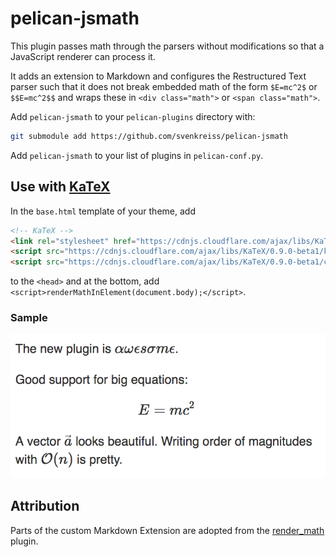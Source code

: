 # pelican-jsmath

This plugin passes math through the parsers without modifications so that a
JavaScript renderer can process it.

It adds an extension to Markdown and configures the Restructured Text
parser such that it does not break embedded math of the form `$E=mc^2$` or
`$$E=mc^2$$` and wraps these in `<div class="math">` or `<span class="math">`.

Add `pelican-jsmath` to your `pelican-plugins` directory with:

```sh
git submodule add https://github.com/svenkreiss/pelican-jsmath
```

Add `pelican-jsmath` to your list of plugins in `pelican-conf.py`.


## Use with [KaTeX](https://github.com/Khan/KaTeX)

In the `base.html` template of your theme, add

```html
<!-- KaTeX -->
<link rel="stylesheet" href="https://cdnjs.cloudflare.com/ajax/libs/KaTeX/0.9.0-beta1/katex.min.css" integrity="sha384-VEnyslhHLHiYPca9KFkBB3CMeslnM9CzwjxsEbZTeA21JBm7tdLwKoZmCt3cZTYD" crossorigin="anonymous" />
<script src="https://cdnjs.cloudflare.com/ajax/libs/KaTeX/0.9.0-beta1/katex.min.js" integrity="sha384-O4hpKqcplNCe+jLuBVEXC10Rn1QEqAmX98lKAIFBEDxZI0a+6Z2w2n8AEtQbR4CD" crossorigin="anonymous"></script>
<script src="https://cdnjs.cloudflare.com/ajax/libs/KaTeX/0.9.0-beta1/contrib/auto-render.min.js" integrity="sha384-IiI65aU9ZYub2MY9zhtKd1H2ps7xxf+eb2YFG9lX6uRqpXCvBTOidPRCXCrQ++Uc" crossorigin="anonymous"></script>
```

to the `<head>` and at the bottom, add
`<script>renderMathInElement(document.body);</script>`.

### Sample

![KaTeX sample](sample.png)


## Attribution

Parts of the custom Markdown Extension are adopted from the
[render_math](https://github.com/barrysteyn/pelican_plugin-render_math) plugin.
